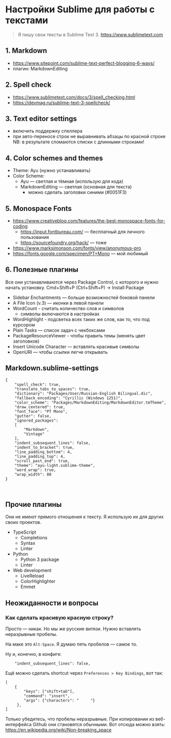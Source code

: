 # Настройки Sublime для работы с текстами

> Я пишу свои тексты в Sublime Text 3.
> https://www.sublimetext.com

## 1. Markdown
- https://www.sitepoint.com/sublime-text-perfect-blogging-6-ways/
- плагин: MarkdownEditing

## 2. Spell check
- https://www.sublimetext.com/docs/3/spell_checking.html
- https://devmag.ru/sublime-text-3-spellcheck/

## 3. Text editor settings
- включить поддержку спеллера
- при авто-переносе строк не выравнивать абзацы по красной строке
    NB: в результате сломаются списки с длинными строками!

## 4. Color schemes and themes
- Theme: Ayu (нужно устанавливать)
- Color Scheme:
    - Ayu — светлая и тёмная (использую для кода)
    - MarkdownEditing — светлая (основная для текста)
        + можно сделать заголовки синими (#0051F3)

## 5. Monospace Fonts
- https://www.creativebloq.com/features/the-best-monospace-fonts-for-coding
    + https://input.fontbureau.com/ — бесплатный для личного пользования
    + https://sourcefoundry.org/hack/ — тоже
- https://www.marksimonson.com/fonts/view/anonymous-pro
- https://fonts.google.com/specimen/PT+Mono — мой любимый

## 6. Полезные плагины
Все они устанавливаются через Package Control, с которого и нужно начать установку. Cmd+Shift+P (Ctrl+Shift+P) -> Install Package

- Sidebar Enchantments — больше возможностей боковой панели
- A File Icon (v.3) — иконки в левой панели
- WordCount - считать количество слов и символов
    + символы включаются в настройках
- Word​Highlight - подсветка всех таких же слов, как то, что под курсором
- Plain Tasks — список задач с чекбоксами
- PackageResourceViewer - чтобы править темы (менять цвет заголовков)
- Insert Unicode Character — вставлять красивые символы
- OpenURI — чтобы ссылки легче открывать

## Markdown.sublime-settings
```
{
    "spell_check": true,
    "translate_tabs_to_spaces": true,
    "dictionary": "Packages/User/Russian-English Bilingual.dic",
    "fallback_encoding": "Cyrillic (Windows 1251)",
    "color_scheme": "Packages/MarkdownEditing/MarkdownEditor.tmTheme",
    "draw_centered": true,
    "font_face": "PT Mono",
    "gutter": false,
    "ignored_packages":
    [
        "Markdown",
        "Vintage"
    ],
    "indent_subsequent_lines": false,
    "indent_to_bracket": true,
    "line_padding_bottom": 4,
    "line_padding_top": 4,
    "scroll_past_end": true,
    "theme": "ayu-light.sublime-theme",
    "word_wrap": true,
    "wrap_width": 80
}
```
      
## Прочие плагины
Они не имеют прямого отношения к тексту. Я использую их для других своих проектов.

- TypeScript
    - Completions
    - Syntax
    - Linter
- Python
    - Python 3 package
    - Linter
- Web development
    - LiveReload
    - ColorHighlighter
    - Emmet

## Неожиданности и вопросы

### Как сделать красивую красную строку?
Просто — никак. Но мы же русские витязи.
Нужно вставлять неразрывные пробелы.

На маке это `Alt-Space`.
Я думаю пять пробелов — самое то.

Ну и, конечно, в конфиге:
```
    "indent_subsequent_lines": false,
```

Ещё можно сделать shortcut через `Preferences > Key Bindings`, вот так:
```
[
    { 
        "keys": ["shift+tab"], 
        "command": "insert", 
        "args": {"characters": "     "} 
     },
]
```

Только убедитесь, что пробелы неразрывные.
При копировании из веб-интерфейса Github они становятся обычными.
Вот отсюда можно взять:
https://en.wikipedia.org/wiki/Non-breaking_space